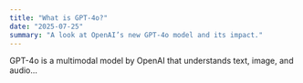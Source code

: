 ```yaml
---
title: "What is GPT-4o?"
date: "2025-07-25"
summary: "A look at OpenAI’s new GPT-4o model and its impact."
---
```


GPT-4o is a multimodal model by OpenAI that understands text, image, and audio...
